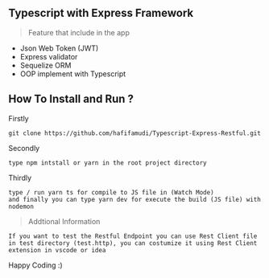 ## **Typescript with Express Framework**


> Feature that include in the app
- Json Web Token (JWT)
- Express validator
- Sequelize ORM
- OOP implement with Typescript
  
## **How To Install and Run** ?

Firstly
```
git clone https://github.com/hafifamudi/Typescript-Express-Restful.git
```
Secondly
```
type npm intstall or yarn in the root project directory
```

Thirdly
```
type / run yarn ts for compile to JS file in (Watch Mode)
and finally you can type yarn dev for execute the build (JS file) with nodemon
```

> Addtional Information
```
If you want to test the Restful Endpoint you can use Rest Client file in test directory (test.http), you can costumize it using Rest Client extension in vscode or idea
```

Happy Coding :)
